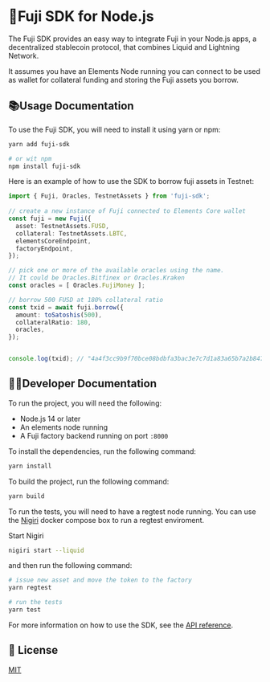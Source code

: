 # 🌋Fuji SDK for Node.js

The Fuji SDK provides an easy way to integrate Fuji in your Node.js apps, a decentralized stablecoin protocol, that combines Liquid and Lightning Network.

It assumes you have an Elements Node running you can connect to be used as wallet for collateral funding and storing the Fuji assets you borrow.


## 📚Usage Documentation

To use the Fuji SDK, you will need to install it using yarn or npm:

```sh
yarn add fuji-sdk

# or wit npm
npm install fuji-sdk
```


Here is an example of how to use the SDK to borrow fuji assets in Testnet:

```ts
import { Fuji, Oracles, TestnetAssets } from 'fuji-sdk';
      
// create a new instance of Fuji connected to Elements Core wallet
const fuji = new Fuji({
  asset: TestnetAssets.FUSD,
  collateral: TestnetAssets.LBTC,
  elementsCoreEndpoint,
  factoryEndpoint,
});

// pick one or more of the available oracles using the name.
// It could be Oracles.Bitfinex or Oracles.Kraken 
const oracles = [ Oracles.FujiMoney ];

// borrow 500 FUSD at 180% collateral ratio
const txid = await fuji.borrow({
  amount: toSatoshis(500),
  collateralRatio: 180,
  oracles,
});


console.log(txid); // "4a4f3cc9b9f70bce08bdbfa3bac3e7c7d1a83a65b7a2b847b9f5d51a22edf731"
```

## 👨‍💻Developer Documentation

To run the project, you will need the following:

* Node.js 14 or later
* An elements node running 
* A Fuji factory backend running on port `:8000`

To install the dependencies, run the following command:

```sh
yarn install
```

To build the project, run the following command:

```sh
yarn build
```

To run the tests, you will need to have a regtest node running. You can use the [Nigiri](https://getnigiri.vulpem.com/) docker compose box to run a regtest enviroment. 

Start Nigiri 

```sh
nigiri start --liquid 
```

and then run the following command:

```sh
# issue new asset and move the token to the factory
yarn regtest

# run the tests
yarn test
```


For more information on how to use the SDK, see the [API reference](#).

## 📜 License

[MIT](./LICENSE)
